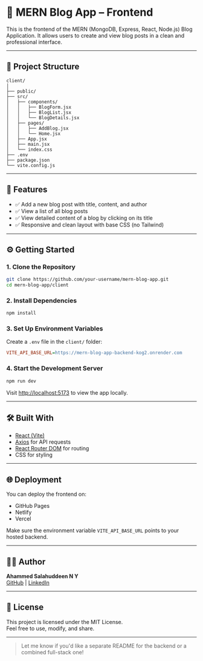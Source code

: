 # 📝 MERN Blog App – Frontend

This is the frontend of the MERN (MongoDB, Express, React, Node.js) Blog Application. It allows users to create and view blog posts in a clean and professional interface.


---

## 📂 Project Structure

```
client/
│
├── public/
├── src/
│   ├── components/
│   │   ├── BlogForm.jsx
│   │   ├── BlogList.jsx
│   │   └── BlogDetails.jsx
│   ├── pages/
│   │   ├── AddBlog.jsx
│   │   └── Home.jsx
│   ├── App.jsx
│   ├── main.jsx
│   └── index.css
├── .env
├── package.json
└── vite.config.js
```

---

## 🧪 Features

- ✅ Add a new blog post with title, content, and author  
- ✅ View a list of all blog posts  
- ✅ View detailed content of a blog by clicking on its title  
- ✅ Responsive and clean layout with base CSS (no Tailwind)

---

## ⚙️ Getting Started

### 1. Clone the Repository

```bash
git clone https://github.com/your-username/mern-blog-app.git
cd mern-blog-app/client
```

### 2. Install Dependencies

```bash
npm install
```

### 3. Set Up Environment Variables

Create a `.env` file in the `client/` folder:

```ini
VITE_API_BASE_URL=https://mern-blog-app-backend-kog2.onrender.com
```

### 4. Start the Development Server

```bash
npm run dev
```

Visit [http://localhost:5173](http://localhost:5173) to view the app locally.

---

## 🛠 Built With

- [React (Vite)](https://vitejs.dev/)
- [Axios](https://axios-http.com/) for API requests
- [React Router DOM](https://reactrouter.com/) for routing
- CSS for styling

---

## 🌐 Deployment

You can deploy the frontend on:

- GitHub Pages  
- Netlify  
- Vercel  

Make sure the environment variable `VITE_API_BASE_URL` points to your hosted backend.

---

## 🧑‍💻 Author

**Ahammed Salahuddeen N Y**  
[GitHub](https://github.com/technoas123) | [LinkedIn](https://www.linkedin.com/in/ahammed-salahuddeen-4128bb229/)

---

## 📄 License

This project is licensed under the MIT License.  
Feel free to use, modify, and share.

---

> Let me know if you'd like a separate README for the backend or a combined full-stack one!
